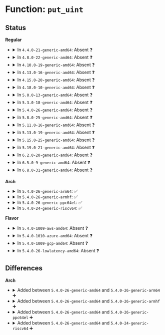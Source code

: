 # Function: <code>put_uint</code>

## Status
<b>Regular</b>
<ul>
<li>
<details>
<summary>In <code>4.4.0-21-generic-amd64</code>: Absent ❓</summary>

```json
{
  "name": "put_uint",
  "collision_type": "Unique Static",
  "inline_type": "Full",
  "funcs": [
    {
      "addr": 18446744071582814619,
      "name": "put_uint",
      "external": false,
      "loc": "block/ioctl.c:262",
      "file": "block/ioctl.c",
      "inline": "not declared, inlined",
      "caller_inline": [
        "block/ioctl.c:blkdev_ioctl",
        "block/ioctl.c:blkdev_ioctl",
        "block/ioctl.c:blkdev_ioctl"
      ],
      "caller_func": []
    }
  ],
  "symbols": []
}
```
</details>
</li>
<li>
<details>
<summary>In <code>4.8.0-22-generic-amd64</code>: Absent ❓</summary>

```json
{
  "name": "put_uint",
  "collision_type": "Unique Static",
  "inline_type": "Full",
  "funcs": [
    {
      "addr": 18446744071583093748,
      "name": "put_uint",
      "external": false,
      "loc": "block/ioctl.c:262",
      "file": "block/ioctl.c",
      "inline": "not declared, inlined",
      "caller_inline": [
        "block/ioctl.c:blkdev_ioctl",
        "block/ioctl.c:blkdev_ioctl",
        "block/ioctl.c:blkdev_ioctl",
        "block/ioctl.c:blkdev_ioctl"
      ],
      "caller_func": []
    }
  ],
  "symbols": []
}
```
</details>
</li>
<li>
<details>
<summary>In <code>4.10.0-19-generic-amd64</code>: Absent ❓</summary>

```json
{
  "name": "put_uint",
  "collision_type": "Unique Static",
  "inline_type": "Full",
  "funcs": [
    {
      "addr": 18446744071583205240,
      "name": "put_uint",
      "external": false,
      "loc": "block/ioctl.c:271",
      "file": "block/ioctl.c",
      "inline": "not declared, inlined",
      "caller_inline": [
        "block/ioctl.c:blkdev_ioctl",
        "block/ioctl.c:blkdev_ioctl",
        "block/ioctl.c:blkdev_ioctl",
        "block/ioctl.c:blkdev_ioctl"
      ],
      "caller_func": []
    }
  ],
  "symbols": []
}
```
</details>
</li>
<li>
<details>
<summary>In <code>4.13.0-16-generic-amd64</code>: Absent ❓</summary>

```json
{
  "name": "put_uint",
  "collision_type": "Unique Static",
  "inline_type": "Full",
  "funcs": [
    {
      "addr": 18446744071583263424,
      "name": "put_uint",
      "external": false,
      "loc": "block/ioctl.c:271",
      "file": "block/ioctl.c",
      "inline": "not declared, inlined",
      "caller_inline": [
        "block/ioctl.c:blkdev_ioctl",
        "block/ioctl.c:blkdev_ioctl",
        "block/ioctl.c:blkdev_ioctl",
        "block/ioctl.c:blkdev_ioctl"
      ],
      "caller_func": []
    }
  ],
  "symbols": []
}
```
</details>
</li>
<li>
<details>
<summary>In <code>4.15.0-20-generic-amd64</code>: Absent ❓</summary>

```json
{
  "name": "put_uint",
  "collision_type": "Unique Static",
  "inline_type": "Full",
  "funcs": [
    {
      "addr": 18446744071583443034,
      "name": "put_uint",
      "external": false,
      "loc": "block/ioctl.c:277",
      "file": "block/ioctl.c",
      "inline": "not declared, inlined",
      "caller_inline": [
        "block/ioctl.c:blkdev_ioctl",
        "block/ioctl.c:blkdev_ioctl",
        "block/ioctl.c:blkdev_ioctl",
        "block/ioctl.c:blkdev_ioctl"
      ],
      "caller_func": []
    }
  ],
  "symbols": []
}
```
</details>
</li>
<li>
<details>
<summary>In <code>4.18.0-10-generic-amd64</code>: Absent ❓</summary>

```json
{
  "name": "put_uint",
  "collision_type": "Unique Static",
  "inline_type": "Full",
  "funcs": [
    {
      "addr": 18446744071583654372,
      "name": "put_uint",
      "external": false,
      "loc": "block/ioctl.c:277",
      "file": "block/ioctl.c",
      "inline": "not declared, inlined",
      "caller_inline": [
        "block/ioctl.c:blkdev_ioctl",
        "block/ioctl.c:blkdev_ioctl",
        "block/ioctl.c:blkdev_ioctl",
        "block/ioctl.c:blkdev_ioctl"
      ],
      "caller_func": []
    }
  ],
  "symbols": []
}
```
</details>
</li>
<li>
<details>
<summary>In <code>5.0.0-13-generic-amd64</code>: Absent ❓</summary>

```json
{
  "name": "put_uint",
  "collision_type": "Unique Static",
  "inline_type": "Full",
  "funcs": [
    {
      "addr": 18446744071583760178,
      "name": "put_uint",
      "external": false,
      "loc": "block/ioctl.c:277",
      "file": "block/ioctl.c",
      "inline": "not declared, inlined",
      "caller_inline": [
        "block/ioctl.c:blkdev_ioctl",
        "block/ioctl.c:blkdev_ioctl",
        "block/ioctl.c:blkdev_ioctl",
        "block/ioctl.c:blkdev_ioctl",
        "block/ioctl.c:blkdev_ioctl",
        "block/ioctl.c:blkdev_ioctl"
      ],
      "caller_func": []
    }
  ],
  "symbols": []
}
```
</details>
</li>
<li>
<details>
<summary>In <code>5.3.0-18-generic-amd64</code>: Absent ❓</summary>

```json
{
  "name": "put_uint",
  "collision_type": "Unique Static",
  "inline_type": "Full",
  "funcs": [
    {
      "addr": 18446744071583949220,
      "name": "put_uint",
      "external": false,
      "loc": "block/ioctl.c:278",
      "file": "block/ioctl.c",
      "inline": "not declared, inlined",
      "caller_inline": [
        "block/ioctl.c:blkdev_ioctl",
        "block/ioctl.c:blkdev_ioctl",
        "block/ioctl.c:blkdev_ioctl",
        "block/ioctl.c:blkdev_ioctl",
        "block/ioctl.c:blkdev_ioctl",
        "block/ioctl.c:blkdev_ioctl"
      ],
      "caller_func": []
    }
  ],
  "symbols": []
}
```
</details>
</li>
<li>
<details>
<summary>In <code>5.4.0-26-generic-amd64</code>: Absent ❓</summary>

```json
{
  "name": "put_uint",
  "collision_type": "Unique Static",
  "inline_type": "Full",
  "funcs": [
    {
      "addr": 18446744071584052724,
      "name": "put_uint",
      "external": false,
      "loc": "block/ioctl.c:278",
      "file": "block/ioctl.c",
      "inline": "not declared, inlined",
      "caller_inline": [
        "block/ioctl.c:blkdev_ioctl",
        "block/ioctl.c:blkdev_ioctl",
        "block/ioctl.c:blkdev_ioctl",
        "block/ioctl.c:blkdev_ioctl",
        "block/ioctl.c:blkdev_ioctl",
        "block/ioctl.c:blkdev_ioctl"
      ],
      "caller_func": []
    }
  ],
  "symbols": []
}
```
</details>
</li>
<li>
<details>
<summary>In <code>5.8.0-25-generic-amd64</code>: Absent ❓</summary>

```json
{
  "name": "put_uint",
  "collision_type": "Unique Static",
  "inline_type": "Full",
  "funcs": [
    {
      "addr": 18446744071584447985,
      "name": "put_uint",
      "external": false,
      "loc": "block/ioctl.c:186",
      "file": "block/ioctl.c",
      "inline": "not declared, inlined",
      "caller_inline": [
        "block/ioctl.c:blkdev_common_ioctl",
        "block/ioctl.c:blkdev_common_ioctl",
        "block/ioctl.c:blkdev_common_ioctl",
        "block/ioctl.c:blkdev_common_ioctl",
        "block/ioctl.c:blkdev_common_ioctl",
        "block/ioctl.c:blkdev_common_ioctl"
      ],
      "caller_func": []
    }
  ],
  "symbols": []
}
```
</details>
</li>
<li>
<details>
<summary>In <code>5.11.0-16-generic-amd64</code>: Absent ❓</summary>

```json
{
  "name": "put_uint",
  "collision_type": "Unique Static",
  "inline_type": "Full",
  "funcs": [
    {
      "addr": 18446744071584564209,
      "name": "put_uint",
      "external": false,
      "loc": "block/ioctl.c:188",
      "file": "block/ioctl.c",
      "inline": "not declared, inlined",
      "caller_inline": [
        "block/ioctl.c:blkdev_common_ioctl",
        "block/ioctl.c:blkdev_common_ioctl",
        "block/ioctl.c:blkdev_common_ioctl",
        "block/ioctl.c:blkdev_common_ioctl",
        "block/ioctl.c:blkdev_common_ioctl",
        "block/ioctl.c:blkdev_common_ioctl"
      ],
      "caller_func": []
    }
  ],
  "symbols": []
}
```
</details>
</li>
<li>
<details>
<summary>In <code>5.13.0-19-generic-amd64</code>: Absent ❓</summary>

```json
{
  "name": "put_uint",
  "collision_type": "Unique Static",
  "inline_type": "Full",
  "funcs": [
    {
      "addr": 18446744071584597121,
      "name": "put_uint",
      "external": false,
      "loc": "block/ioctl.c:190",
      "file": "block/ioctl.c",
      "inline": "not declared, inlined",
      "caller_inline": [
        "block/ioctl.c:blkdev_common_ioctl",
        "block/ioctl.c:blkdev_common_ioctl",
        "block/ioctl.c:blkdev_common_ioctl",
        "block/ioctl.c:blkdev_common_ioctl",
        "block/ioctl.c:blkdev_common_ioctl",
        "block/ioctl.c:blkdev_common_ioctl"
      ],
      "caller_func": []
    }
  ],
  "symbols": []
}
```
</details>
</li>
<li>
<details>
<summary>In <code>5.15.0-25-generic-amd64</code>: Absent ❓</summary>

```json
{
  "name": "put_uint",
  "collision_type": "Unique Static",
  "inline_type": "Full",
  "funcs": [
    {
      "addr": 18446744071585013201,
      "name": "put_uint",
      "external": false,
      "loc": "block/ioctl.c:203",
      "file": "block/ioctl.c",
      "inline": "not declared, inlined",
      "caller_inline": [
        "block/ioctl.c:blkdev_common_ioctl",
        "block/ioctl.c:blkdev_common_ioctl",
        "block/ioctl.c:blkdev_common_ioctl",
        "block/ioctl.c:blkdev_common_ioctl",
        "block/ioctl.c:blkdev_common_ioctl",
        "block/ioctl.c:blkdev_common_ioctl"
      ],
      "caller_func": []
    }
  ],
  "symbols": []
}
```
</details>
</li>
<li>
<details>
<summary>In <code>5.19.0-21-generic-amd64</code>: Absent ❓</summary>

```json
{
  "name": "put_uint",
  "collision_type": "Unique Static",
  "inline_type": "Full",
  "funcs": [
    {
      "addr": 18446744071585728234,
      "name": "put_uint",
      "external": false,
      "loc": "block/ioctl.c:205",
      "file": "block/ioctl.c",
      "inline": "not declared, inlined",
      "caller_inline": [
        "block/ioctl.c:blkdev_common_ioctl",
        "block/ioctl.c:blkdev_common_ioctl",
        "block/ioctl.c:blkdev_common_ioctl",
        "block/ioctl.c:blkdev_common_ioctl",
        "block/ioctl.c:blkdev_common_ioctl",
        "block/ioctl.c:blkdev_common_ioctl"
      ],
      "caller_func": []
    }
  ],
  "symbols": []
}
```
</details>
</li>
<li>
<details>
<summary>In <code>6.2.0-20-generic-amd64</code>: Absent ❓</summary>

```json
{
  "name": "put_uint",
  "collision_type": "Unique Static",
  "inline_type": "Full",
  "funcs": [
    {
      "addr": 18446744071586509507,
      "name": "put_uint",
      "external": false,
      "loc": "block/ioctl.c:205",
      "file": "block/ioctl.c",
      "inline": "not declared, inlined",
      "caller_inline": [
        "block/ioctl.c:blkdev_common_ioctl",
        "block/ioctl.c:blkdev_common_ioctl",
        "block/ioctl.c:blkdev_common_ioctl",
        "block/ioctl.c:blkdev_common_ioctl",
        "block/ioctl.c:blkdev_common_ioctl",
        "block/ioctl.c:blkdev_common_ioctl"
      ],
      "caller_func": []
    }
  ],
  "symbols": []
}
```
</details>
</li>
<li>
<details>
<summary>In <code>6.5.0-9-generic-amd64</code>: Absent ❓</summary>

```json
{
  "name": "put_uint",
  "collision_type": "Unique Static",
  "inline_type": "Full",
  "funcs": [
    {
      "addr": 18446744071586756371,
      "name": "put_uint",
      "external": false,
      "loc": "block/ioctl.c:207",
      "file": "block/ioctl.c",
      "inline": "not declared, inlined",
      "caller_inline": [
        "block/ioctl.c:blkdev_common_ioctl",
        "block/ioctl.c:blkdev_common_ioctl",
        "block/ioctl.c:blkdev_common_ioctl",
        "block/ioctl.c:blkdev_common_ioctl",
        "block/ioctl.c:blkdev_common_ioctl",
        "block/ioctl.c:blkdev_common_ioctl"
      ],
      "caller_func": []
    }
  ],
  "symbols": []
}
```
</details>
</li>
<li>
<details>
<summary>In <code>6.8.0-31-generic-amd64</code>: Absent ❓</summary>

```json
{
  "name": "put_uint",
  "collision_type": "Unique Static",
  "inline_type": "Full",
  "funcs": [
    {
      "addr": 18446744071587028595,
      "name": "put_uint",
      "external": false,
      "loc": "block/ioctl.c:208",
      "file": "block/ioctl.c",
      "inline": "not declared, inlined",
      "caller_inline": [
        "block/ioctl.c:blkdev_common_ioctl",
        "block/ioctl.c:blkdev_common_ioctl",
        "block/ioctl.c:blkdev_common_ioctl",
        "block/ioctl.c:blkdev_common_ioctl",
        "block/ioctl.c:blkdev_common_ioctl",
        "block/ioctl.c:blkdev_common_ioctl"
      ],
      "caller_func": []
    }
  ],
  "symbols": []
}
```
</details>
</li>
</ul>
<b>Arch</b>
<ul>
<li>
<details>
<summary>In <code>5.4.0-26-generic-arm64</code>: ✅</summary>

```c
int put_uint(long unsigned int arg, unsigned int val)
```

```json
{
  "name": "put_uint",
  "collision_type": "Unique Static",
  "inline_type": "No",
  "funcs": [
    {
      "addr": 18446603336495889104,
      "name": "put_uint",
      "external": false,
      "loc": "block/ioctl.c:278",
      "file": "block/ioctl.c",
      "inline": "seen, unknown",
      "caller_inline": [],
      "caller_func": [
        "block/ioctl.c:blkdev_ioctl",
        "block/ioctl.c:blkdev_ioctl",
        "block/ioctl.c:blkdev_ioctl",
        "block/ioctl.c:blkdev_ioctl",
        "block/ioctl.c:blkdev_ioctl"
      ]
    }
  ],
  "symbols": [
    {
      "addr": 18446603336495889104,
      "name": "put_uint",
      "section": ".text",
      "bind": "STB_LOCAL",
      "size": 352
    }
  ]
}
```
</details>
</li>
<li>
<details>
<summary>In <code>5.4.0-26-generic-armhf</code>: ✅</summary>

```c
int put_uint(long unsigned int arg, unsigned int val)
```

```json
{
  "name": "put_uint",
  "collision_type": "Unique Static",
  "inline_type": "No",
  "funcs": [
    {
      "addr": 3229232348,
      "name": "put_uint",
      "external": false,
      "loc": "block/ioctl.c:278",
      "file": "block/ioctl.c",
      "inline": "seen, unknown",
      "caller_inline": [],
      "caller_func": [
        "block/ioctl.c:blkdev_ioctl",
        "block/ioctl.c:blkdev_ioctl",
        "block/ioctl.c:blkdev_ioctl",
        "block/ioctl.c:blkdev_ioctl",
        "block/ioctl.c:blkdev_ioctl"
      ]
    }
  ],
  "symbols": [
    {
      "addr": 3229232348,
      "name": "put_uint",
      "section": ".text",
      "bind": "STB_LOCAL",
      "size": 92
    }
  ]
}
```
</details>
</li>
<li>
<details>
<summary>In <code>5.4.0-26-generic-ppc64el</code>: ✅</summary>

```c
int put_uint(long unsigned int arg, unsigned int val)
```

```json
{
  "name": "put_uint",
  "collision_type": "Unique Static",
  "inline_type": "No",
  "funcs": [
    {
      "addr": 13835058055290095440,
      "name": "put_uint",
      "external": false,
      "loc": "block/ioctl.c:278",
      "file": "block/ioctl.c",
      "inline": "seen, unknown",
      "caller_inline": [],
      "caller_func": [
        "block/ioctl.c:blkdev_ioctl",
        "block/ioctl.c:blkdev_ioctl",
        "block/ioctl.c:blkdev_ioctl",
        "block/ioctl.c:blkdev_ioctl",
        "block/ioctl.c:blkdev_ioctl"
      ]
    }
  ],
  "symbols": [
    {
      "addr": 13835058055290095440,
      "name": "put_uint",
      "section": ".text",
      "bind": "STB_LOCAL",
      "size": 152
    }
  ]
}
```
</details>
</li>
<li>
<details>
<summary>In <code>5.4.0-24-generic-riscv64</code>: ✅</summary>

```c
int put_uint(long unsigned int arg, unsigned int val)
```

```json
{
  "name": "put_uint",
  "collision_type": "Unique Static",
  "inline_type": "No",
  "funcs": [
    {
      "addr": 18446743936275008674,
      "name": "put_uint",
      "external": false,
      "loc": "block/ioctl.c:278",
      "file": "block/ioctl.c",
      "inline": "seen, unknown",
      "caller_inline": [],
      "caller_func": [
        "block/ioctl.c:blkdev_ioctl",
        "block/ioctl.c:blkdev_ioctl",
        "block/ioctl.c:blkdev_ioctl",
        "block/ioctl.c:blkdev_ioctl",
        "block/ioctl.c:blkdev_ioctl"
      ]
    }
  ],
  "symbols": [
    {
      "addr": 18446743936275008674,
      "name": "put_uint",
      "section": ".text",
      "bind": "STB_LOCAL",
      "size": 80
    }
  ]
}
```
</details>
</li>
</ul>
<b>Flavor</b>
<ul>
<li>
<details>
<summary>In <code>5.4.0-1009-aws-amd64</code>: Absent ❓</summary>

```json
{
  "name": "put_uint",
  "collision_type": "Unique Static",
  "inline_type": "Full",
  "funcs": [
    {
      "addr": 18446744071584021460,
      "name": "put_uint",
      "external": false,
      "loc": "block/ioctl.c:278",
      "file": "block/ioctl.c",
      "inline": "not declared, inlined",
      "caller_inline": [
        "block/ioctl.c:blkdev_ioctl",
        "block/ioctl.c:blkdev_ioctl",
        "block/ioctl.c:blkdev_ioctl",
        "block/ioctl.c:blkdev_ioctl",
        "block/ioctl.c:blkdev_ioctl",
        "block/ioctl.c:blkdev_ioctl"
      ],
      "caller_func": []
    }
  ],
  "symbols": []
}
```
</details>
</li>
<li>
<details>
<summary>In <code>5.4.0-1010-azure-amd64</code>: Absent ❓</summary>

```json
{
  "name": "put_uint",
  "collision_type": "Unique Static",
  "inline_type": "Full",
  "funcs": [
    {
      "addr": 18446744071583957268,
      "name": "put_uint",
      "external": false,
      "loc": "block/ioctl.c:278",
      "file": "block/ioctl.c",
      "inline": "not declared, inlined",
      "caller_inline": [
        "block/ioctl.c:blkdev_ioctl",
        "block/ioctl.c:blkdev_ioctl",
        "block/ioctl.c:blkdev_ioctl",
        "block/ioctl.c:blkdev_ioctl",
        "block/ioctl.c:blkdev_ioctl",
        "block/ioctl.c:blkdev_ioctl"
      ],
      "caller_func": []
    }
  ],
  "symbols": []
}
```
</details>
</li>
<li>
<details>
<summary>In <code>5.4.0-1009-gcp-amd64</code>: Absent ❓</summary>

```json
{
  "name": "put_uint",
  "collision_type": "Unique Static",
  "inline_type": "Full",
  "funcs": [
    {
      "addr": 18446744071584005220,
      "name": "put_uint",
      "external": false,
      "loc": "block/ioctl.c:278",
      "file": "block/ioctl.c",
      "inline": "not declared, inlined",
      "caller_inline": [
        "block/ioctl.c:blkdev_ioctl",
        "block/ioctl.c:blkdev_ioctl",
        "block/ioctl.c:blkdev_ioctl",
        "block/ioctl.c:blkdev_ioctl",
        "block/ioctl.c:blkdev_ioctl",
        "block/ioctl.c:blkdev_ioctl"
      ],
      "caller_func": []
    }
  ],
  "symbols": []
}
```
</details>
</li>
<li>
<details>
<summary>In <code>5.4.0-26-lowlatency-amd64</code>: Absent ❓</summary>

```json
{
  "name": "put_uint",
  "collision_type": "Unique Static",
  "inline_type": "Full",
  "funcs": [
    {
      "addr": 18446744071584107636,
      "name": "put_uint",
      "external": false,
      "loc": "block/ioctl.c:278",
      "file": "block/ioctl.c",
      "inline": "not declared, inlined",
      "caller_inline": [
        "block/ioctl.c:blkdev_ioctl",
        "block/ioctl.c:blkdev_ioctl",
        "block/ioctl.c:blkdev_ioctl",
        "block/ioctl.c:blkdev_ioctl",
        "block/ioctl.c:blkdev_ioctl",
        "block/ioctl.c:blkdev_ioctl"
      ],
      "caller_func": []
    }
  ],
  "symbols": []
}
```
</details>
</li>
</ul>

## Differences
<b>Arch</b>
<ul>
<li>
<details>
<summary>Added between <code>5.4.0-26-generic-amd64</code> and <code>5.4.0-26-generic-arm64</code> ➕</summary>

```c
int put_uint(long unsigned int arg, unsigned int val)
```
</details>
</li>
<li>
<details>
<summary>Added between <code>5.4.0-26-generic-amd64</code> and <code>5.4.0-26-generic-armhf</code> ➕</summary>

```c
int put_uint(long unsigned int arg, unsigned int val)
```
</details>
</li>
<li>
<details>
<summary>Added between <code>5.4.0-26-generic-amd64</code> and <code>5.4.0-26-generic-ppc64el</code> ➕</summary>

```c
int put_uint(long unsigned int arg, unsigned int val)
```
</details>
</li>
<li>
<details>
<summary>Added between <code>5.4.0-26-generic-amd64</code> and <code>5.4.0-24-generic-riscv64</code> ➕</summary>

```c
int put_uint(long unsigned int arg, unsigned int val)
```
</details>
</li>
</ul>
